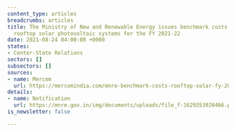```yaml
---
content_type: articles
breadcrumbs: articles
title: The Ministry of New and Renewable Energy issues benchmark costs for grid-connected
  rooftop solar photovoltaic systems for the FY 2021-22
date: 2021-08-24 04:00:00 +0000
states:
- Center-State Relations
sectors: []
subsectors: []
sources:
- name: Mercom
  url: https://mercomindia.com/mnre-benchmark-costs-rooftop-solar-fy-2022/
details:
- name: Notification
  url: https://mnre.gov.in/img/documents/uploads/file_f-1629353920466.pdf
is_newsletter: false

---
```

